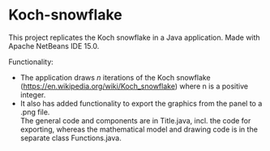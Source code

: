 # Koch-snowflake
This project replicates the Koch snowflake in a Java application. Made with Apache NetBeans IDE 15.0.

Functionality:
- The application draws $n$ iterations of the Koch snowflake (https://en.wikipedia.org/wiki/Koch_snowflake) where n is a positive integer.  
- It also has added functionality to export the graphics from the panel to a .png file.  
The general code and components are in Title.java, incl. the code for exporting, whereas the mathematical model and drawing code is in the separate class Functions.java.
